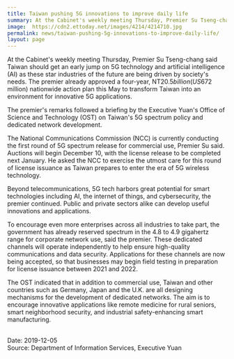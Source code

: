 ```yaml
---
title: Taiwan pushing 5G innovations to improve daily life
summary: At the Cabinet's weekly meeting Thursday, Premier Su Tseng-chang said Taiwan should get an early jump on 5G technology and artificial intelligence (AI) as these star industries of the future are being driven by society's needs.
image:  https://cdn2.ettoday.net/images/4214/4214710.jpg
permalink: news/taiwan-pushing-5g-innovations-to-improve-daily-life/
layout: page
---
```

At the Cabinet's weekly meeting Thursday, Premier Su Tseng-chang said Taiwan should get an early jump on 5G technology and artificial intelligence (AI) as these star industries of the future are being driven by society's needs. The premier already approved a four-year, NT$20.5 billion (US$672 million) nationwide action plan this May to transform Taiwan into an environment for innovative 5G applications.

The premier's remarks followed a briefing by the Executive Yuan's Office of Science and Technology (OST) on Taiwan's 5G spectrum policy and dedicated network development.

The National Communications Commission (NCC) is currently conducting the first round of 5G spectrum release for commercial use, Premier Su said. Auctions will begin December 10, with the license release to be completed next January. He asked the NCC to exercise the utmost care for this round of license issuance as Taiwan prepares to enter the era of 5G wireless technology.

Beyond telecommunications, 5G tech harbors great potential for smart technologies including AI, the internet of things, and cybersecurity, the premier continued. Public and private sectors alike can develop useful innovations and applications.

To encourage even more enterprises across all industries to take part, the government has already reserved spectrum in the 4.8 to 4.9 gigahertz range for corporate network use, said the premier. These dedicated channels will operate independently to help ensure high-quality communications and data security. Applications for these channels are now being accepted, so that businesses may begin field testing in preparation for license issuance between 2021 and 2022.

The OST indicated that in addition to commercial use, Taiwan and other countries such as Germany, Japan and the U.K. are all designing mechanisms for the development of dedicated networks. The aim is to encourage innovative applications like remote medicine for rural seniors, smart neighborhood security, and industrial safety-enhancing smart manufacturing.

<br/>
Date: 2019-12-05
<br/>
Source: Department of Information Services, Executive Yuan

